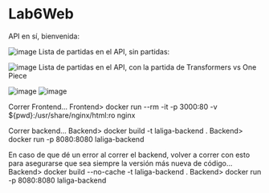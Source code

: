 # Lab6Web

API en sí, bienvenida:

![image](https://github.com/user-attachments/assets/43b3cc0e-568a-4798-abeb-554051b58623)
Lista de partidas en el API, sin partidas:

![image](https://github.com/user-attachments/assets/20eb9659-03bb-40b2-a636-c17e3ddf60e9)
Lista de partidas en el API, con la partida de Transformers vs One Piece

![image](https://github.com/user-attachments/assets/7233f185-9e34-438a-b4ee-4feb7819ffa6)
![image](https://github.com/user-attachments/assets/24e0cd6a-1259-467e-b638-d04f40a9fb16)


Correr Frontend...
Frontend> docker run --rm -it -p 3000:80 -v ${pwd}:/usr/share/nginx/html:ro nginx

Correr backend...
Backend> docker build -t laliga-backend .
Backend> docker run -p 8080:8080 laliga-backend

En caso de que dé un error al correr el backend, volver a correr con esto para asegurarse que sea siempre la versión más nueva de código...
Backend> docker build --no-cache -t laliga-backend .
Backend> docker run -p 8080:8080 laliga-backend
